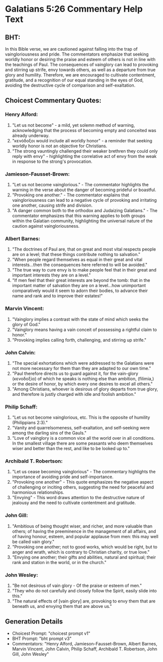 # Galatians 5:26 Commentary Help Text

## BHT:
In this Bible verse, we are cautioned against falling into the trap of vaingloriousness and pride. The commentators emphasize that seeking worldly honor or desiring the praise and esteem of others is not in line with the teachings of Paul. The consequences of vainglory can lead to provoking and stirring up strife, envy towards others, as well as a departure from true glory and humility. Therefore, we are encouraged to cultivate contentment, gratitude, and a recognition of our equal standing in the eyes of God, avoiding the destructive cycle of comparison and self-exaltation.

## Choicest Commentary Quotes:
### Henry Alford:
1. "Let us not become" - a mild, yet solemn method of warning, acknowledging that the process of becoming empty and conceited was already underway.
2. "κενόδοξοι would include all worldly honor" - a reminder that seeking worldly honor is not an objective for Christians.
3. "The strong vauntingly challenged their weaker brethren they could only reply with envy" - highlighting the correlative act of envy from the weak in response to the strong's provocation.

### Jamieson-Fausset-Brown:
1. "Let us not become vainglorious." - The commentator highlights the warning in the verse about the danger of becoming prideful or boastful.
2. "Provoking one another." - The commentator explains that vaingloriousness can lead to a negative cycle of provoking and irritating one another, causing strife and division.
3. "A danger common both to the orthodox and Judaizing Galatians." - The commentator emphasizes that this warning applies to both groups within the Galatian community, highlighting the universal nature of the caution against vaingloriousness.

### Albert Barnes:
1. "The doctrines of Paul are, that on great and most vital respects people are on a level; that these things contribute nothing to salvation."
2. "When people regard themselves as equal in their great and vital interests...then the consequences here referred to will be avoided."
3. "The true way to cure envy is to make people feel that in their great and important interests they are on a level."
4. "If men feel that their great interests are beyond the tomb: that in the important matter of salvation they are on a level...how unimportant comparatively would it seem to adorn their bodies, to advance their name and rank and to improve their estates!"

### Marvin Vincent:
1. "Vainglory implies a contrast with the state of mind which seeks the glory of God."
2. "Vainglory means having a vain conceit of possessing a rightful claim to honor."
3. "Provoking implies calling forth, challenging, and stirring up strife."

### John Calvin:
1. "The special exhortations which were addressed to the Galatians were not more necessary for them than they are adapted to our own time."
2. "Paul therefore directs us to guard against it, for the vain-glory (κενοδοξία) of which he speaks is nothing else than ambition, (filimia,) or the desire of honor, by which every one desires to excel all others."
3. "Among Christians, whoever is desirous of glory departs from true glory, and therefore is justly charged with idle and foolish ambition."

### Philip Schaff:
1. "Let us not become vainglorious, etc. This is the opposite of humility (Philippians 2:3)." 
2. "Vanity and quarrelsomeness, self-exaltation, and self-seeking were among the darling sins of the Gauls."
3. "Love of vainglory is a common vice all the world over in all conditions. In the smallest village there are some peasants who deem themselves wiser and better than the rest, and like to be looked up to."

### Archibald T. Robertson:
1. "Let us cease becoming vainglorious" - The commentary highlights the importance of avoiding pride and self-importance.
2. "Provoking one another" - This quote emphasizes the negative aspect of challenging or inciting others, suggesting the need for peaceful and harmonious relationships.
3. "Envying" - This word draws attention to the destructive nature of jealousy and the need to cultivate contentment and gratitude.

### John Gill:
1. "Ambitious of being thought wiser, and richer, and more valuable than others; of having the preeminence in the management of all affairs, and of having honour, esteem, and popular applause from men: this may well be called vain glory."
2. "Provoking one another; not to good works, which would be right, but to anger and wrath, which is contrary to Christian charity, or true love."
3. "Envying one another; their gifts and abilities, natural and spiritual; their rank and station in the world, or in the church."

### John Wesley:
1. "Be not desirous of vain glory - Of the praise or esteem of men."
2. "They who do not carefully and closely follow the Spirit, easily slide into this."
3. "The natural effects of [vain glory] are, provoking to envy them that are beneath us, and envying them that are above us."


## Generation Details
- Choicest Prompt: "choicest prompt v1"
- BHT Prompt: "bht prompt v3"
- Commentators: "Henry Alford, Jamieson-Fausset-Brown, Albert Barnes, Marvin Vincent, John Calvin, Philip Schaff, Archibald T. Robertson, John Gill, John Wesley"
